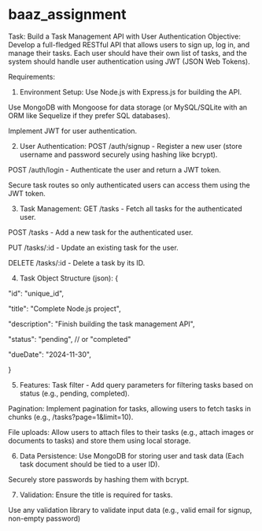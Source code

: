 # baaz_assignment

Task: Build a Task Management API with User Authentication
Objective: Develop a full-fledged RESTful API that allows users to sign up, log in, and manage their tasks. Each user should have their own list of tasks, and the system should handle user authentication using JWT (JSON Web Tokens).

Requirements:
1. Environment Setup:
Use Node.js with Express.js for building the API.

Use MongoDB with Mongoose for data storage (or MySQL/SQLite with an ORM like Sequelize if they prefer SQL databases).

Implement JWT for user authentication.

2. User Authentication:
POST /auth/signup - Register a new user (store username and password securely using hashing like bcrypt).

POST /auth/login - Authenticate the user and return a JWT token.

Secure task routes so only authenticated users can access them using the JWT token.

3. Task Management:
GET /tasks - Fetch all tasks for the authenticated user.

POST /tasks - Add a new task for the authenticated user.

PUT /tasks/:id - Update an existing task for the user.

DELETE /tasks/:id - Delete a task by its ID.

4. Task Object Structure (json):
{

  "id": "unique_id",

  "title": "Complete Node.js project",

  "description": "Finish building the task management API",

  "status": "pending", // or "completed"

  "dueDate": "2024-11-30",

}


5. Features:
Task filter - Add query parameters for filtering tasks based on status (e.g., pending, completed).

Pagination: Implement pagination for tasks, allowing users to fetch tasks in chunks (e.g., /tasks?page=1&limit=10).

File uploads: Allow users to attach files to their tasks (e.g., attach images or documents to tasks) and store them using local storage.

6. Data Persistence:
Use MongoDB for storing user and task data (Each task document should be tied to a user ID).

Securely store passwords by hashing them with bcrypt.

7. Validation:
Ensure the title is required for tasks.

Use any validation library to validate input data (e.g., valid email for signup, non-empty password)